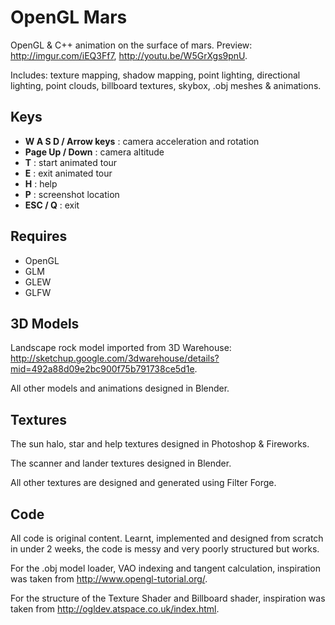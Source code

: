 OpenGL Mars
===========

OpenGL &amp; C++ animation on the surface of mars. Preview: http://imgur.com/iEQ3Ff7, http://youtu.be/W5GrXgs9pnU.

Includes: texture mapping, shadow mapping, point lighting, directional lighting, point clouds, billboard textures, skybox, .obj meshes & animations.

Keys
----
- **W A S D / Arrow keys** : camera acceleration and rotation
- **Page Up / Down** : camera altitude
- **T** : start animated tour
- **E** : exit animated tour
- **H** : help
- **P** : screenshot location
- **ESC / Q** : exit

Requires
--------
- OpenGL
- GLM
- GLEW
- GLFW

3D Models
---------
Landscape rock model imported from 3D Warehouse: http://sketchup.google.com/3dwarehouse/details?mid=492a88d09e2bc900f75b791738ce5d1e.

All other models and animations designed in Blender.

Textures
--------
The sun halo, star and help textures designed in Photoshop & Fireworks.

The scanner and lander textures designed in Blender.

All other textures are designed and generated using Filter Forge.

Code
----
All code is original content. Learnt, implemented and designed from scratch in under 2 weeks, the code is messy and very poorly structured but works.

For the .obj model loader, VAO indexing and tangent calculation, inspiration was taken from http://www.opengl-tutorial.org/.

For the structure of the Texture Shader and Billboard shader, inspiration was taken from http://ogldev.atspace.co.uk/index.html.

